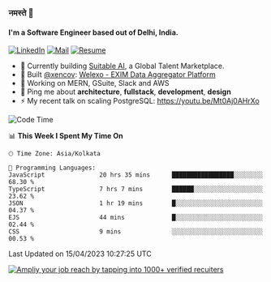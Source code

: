 ### नमस्ते 🙏

#### I'm a Software Engineer based out of Delhi, India.

[![LinkedIn](https://img.shields.io/badge/linkedin-%230077B5.svg)](https://linkedin.com/in/sambhav2612)
[![Mail](https://img.shields.io/badge/gmail-D14836)](mailto:sambhavjain2612@gmail.com)
[![Resume](https://img.shields.io/badge/resume-%23#FFFF00.svg)](https://mega.nz/file/IjA3yaoB#BFfQg1-aKva0piAd_wWs8Hf5dlnYRQ2ZkwtYwNMzBhA)

- 🏢 Currently building [Suitable AI](https://suitable.ai), a Global Talent Marketplace.
- 💅 Built [@xencov](https://github.com/xencov): [Welexo - EXIM Data Aggregator Platform](https://welexo.com)
- 🌱 Working on MERN, GSuite, Slack and AWS
- 💬 Ping me about **architecture**, **fullstack**, **development**, **design**
- ⚡️ My recent talk on scaling PostgreSQL: https://youtu.be/Mt0Aj0AHrXo

<!--START_SECTION:waka-->
![Code Time](http://img.shields.io/badge/Code%20Time-3%2C357%20hrs%205%20mins-blue)

📊 **This Week I Spent My Time On** 

```text
🕑︎ Time Zone: Asia/Kolkata

💬 Programming Languages: 
JavaScript               20 hrs 35 mins      █████████████████░░░░░░░░   68.30 % 
TypeScript               7 hrs 7 mins        ██████░░░░░░░░░░░░░░░░░░░   23.62 % 
JSON                     1 hr 19 mins        █░░░░░░░░░░░░░░░░░░░░░░░░   04.37 % 
EJS                      44 mins             █░░░░░░░░░░░░░░░░░░░░░░░░   02.44 % 
CSS                      9 mins              ░░░░░░░░░░░░░░░░░░░░░░░░░   00.53 % 
```


 Last Updated on 15/04/2023 10:27:25 UTC
<!--END_SECTION:waka-->

[![Ampliy your job reach by tapping into 1000+ verified recuiters](https://user-images.githubusercontent.com/19583619/212717528-45b497fd-e886-4452-90fe-93829667bd63.png)](https://app.suitable.ai/login)

